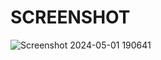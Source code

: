 # SCREENSHOT


![Screenshot 2024-05-01 190641](https://github.com/Manish6386/8-th-css-project/assets/167522780/66e11390-6870-4efa-95e5-e5025dc4249d)
